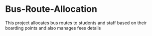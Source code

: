 # Bus-Route-Allocation
This project allocates bus routes to students and staff based on their boarding points and also manages fees details
